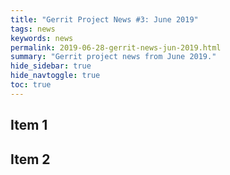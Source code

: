 ```yaml
---
title: "Gerrit Project News #3: June 2019"
tags: news
keywords: news
permalink: 2019-06-28-gerrit-news-jun-2019.html
summary: "Gerrit project news from June 2019."
hide_sidebar: true
hide_navtoggle: true
toc: true
---
```


## Item 1

## Item 2
